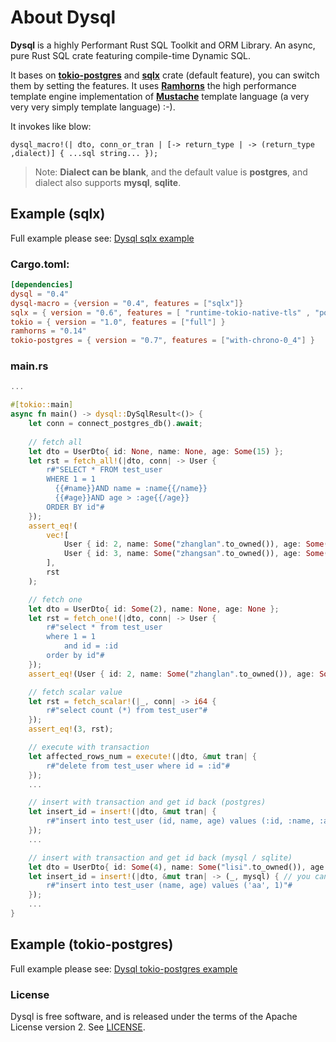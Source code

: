 # About Dysql

**Dysql** is a highly Performant Rust SQL Toolkit and ORM Library. An async, pure Rust SQL crate featuring compile-time Dynamic SQL.

It bases on [**tokio-postgres**](https://github.com/sfackler/rust-postgres) and [**sqlx**](https://github.com/launchbadge/sqlx) crate (default feature), you can switch them by setting the features. 
It uses [**Ramhorns**](https://github.com/maciejhirsz/ramhorns) the high performance template engine implementation of [**Mustache**](https://mustache.github.io/) template language (a very very very simply template language) :-).

It invokes like blow:
```(
dysql_macro!(| dto, conn_or_tran | [-> return_type | -> (return_type ,dialect)] { ...sql string... });
```
> Note: **Dialect can be blank**, and the default value is **postgres**, and dialect also supports  **mysql**, **sqlite**.

## Example (sqlx)
Full example please see: [Dysql sqlx example](https://github.com/evanzp0/dysql-project/tree/main/examples/with_sqlx)

### Cargo.toml:
```toml
[dependencies]
dysql = "0.4"
dysql-macro = {version = "0.4", features = ["sqlx"]}
sqlx = { version = "0.6", features = [ "runtime-tokio-native-tls" , "postgres" ] }
tokio = { version = "1.0", features = ["full"] }
ramhorns = "0.14"
tokio-postgres = { version = "0.7", features = ["with-chrono-0_4"] }
```

### main.rs
```rust
...

#[tokio::main]
async fn main() -> dysql::DySqlResult<()> {
    let conn = connect_postgres_db().await;
    
    // fetch all
    let dto = UserDto{ id: None, name: None, age: Some(15) };
    let rst = fetch_all!(|dto, conn| -> User {
        r#"SELECT * FROM test_user 
        WHERE 1 = 1
          {{#name}}AND name = :name{{/name}}
          {{#age}}AND age > :age{{/age}}
        ORDER BY id"#
    });
    assert_eq!(
        vec![
            User { id: 2, name: Some("zhanglan".to_owned()), age: Some(21) }, 
            User { id: 3, name: Some("zhangsan".to_owned()), age: Some(35) }
        ], 
        rst
    );

    // fetch one
    let dto = UserDto{ id: Some(2), name: None, age: None };
    let rst = fetch_one!(|dto, conn| -> User {
        r#"select * from test_user 
        where 1 = 1
            and id = :id
        order by id"#
    });
    assert_eq!(User { id: 2, name: Some("zhanglan".to_owned()), age: Some(21) }, rst);

    // fetch scalar value
    let rst = fetch_scalar!(|_, conn| -> i64 {
        r#"select count (*) from test_user"#
    });
    assert_eq!(3, rst);

    // execute with transaction
    let affected_rows_num = execute!(|dto, &mut tran| {
        r#"delete from test_user where id = :id"#
    });
    ...

    // insert with transaction and get id back (postgres)
    let insert_id = insert!(|dto, &mut tran| {
        r#"insert into test_user (id, name, age) values (:id, :name, :age) returning id"#
    });
    ...

    // insert with transaction and get id back (mysql / sqlite)
    let dto = UserDto{ id: Some(4), name: Some("lisi".to_owned()), age: Some(50) };
    let insert_id = insert!(|dto, &mut tran| -> (_, mysql) { // you can use 'sqlite' replace the 'mysql' dialect
        r#"insert into test_user (name, age) values ('aa', 1)"#
    });
    ...
}
```

## Example (tokio-postgres)
Full example please see: [Dysql tokio-postgres example](https://github.com/evanzp0/dysql-project/tree/main/examples/with_tokio_postgres)

### License

Dysql is free software, and is released under the terms of the Apache License version 2. See [LICENSE](LICENSE).
